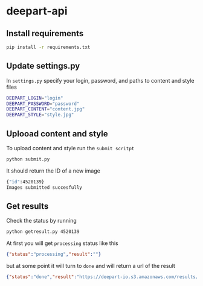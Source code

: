 # deepart-api

## Install requirements

```bash
pip install -r requirements.txt
```

## Update settings.py

In `settings.py` specify your login, password, and paths to content and style files
```bash
DEEPART_LOGIN="login"
DEEPART_PASSWORD="password"
DEEPART_CONTENT="content.jpg"
DEEPART_STYLE="style.jpg"
```

## Uplooad content and style

To upload content and style run the `submit scritpt`
```bash
python submit.py
```
It should return the ID of a new image
```bash
{"id":4520139}
Images submitted succesfully
```

## Get results
Check the status by running
```bash
python getresult.py 4520139
```
At first you will get `processing` status like this
```json
{"status":"processing","result":""}
```
but at some point it will turn to `done` and will return a url of the result
```json
{"status":"done","result":"https://deepart-io.s3.amazonaws.com/results/d7ca10ed2b14b1a1-4520139.png"}
```
